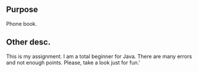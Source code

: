 ## Purpose
Phone book.


## Other desc.
This is my assignment.
I am a total beginner for Java.
There are many errors and not enough points.
Please, take a look just for fun.'



